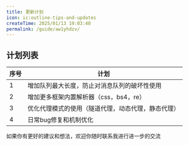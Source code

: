 ```yaml
---
title: 更新计划
icon: ic:outline-tips-and-updates
createTime: 2025/01/13 19:03:40
permalink: /guide/aw1yhdzv/
---
```


## 计划列表

| 序号 | 计划                        |
|----|---------------------------|
| 1  | 增加队列最大长度，防止对消息队列的破坏性使用    |
| 2  | 增加更多框架内置解析器（css，bs4，re）   |
| 3  | 优化代理模式的使用（隧道代理，动态代理，静态代理） |
| 4  | 日常bug修复和机制优化              |

如果你有更好的建议和想法，欢迎你随时联系我进行进一步的交流
